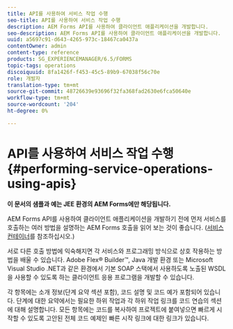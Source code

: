 ```yaml
---
title: API를 사용하여 서비스 작업 수행
seo-title: API를 사용하여 서비스 작업 수행
description: AEM Forms API를 사용하여 클라이언트 애플리케이션을 개발합니다.
seo-description: AEM Forms API를 사용하여 클라이언트 애플리케이션을 개발합니다.
uuid: a5697c91-d643-4265-973c-18467ca0437a
contentOwner: admin
content-type: reference
products: SG_EXPERIENCEMANAGER/6.5/FORMS
topic-tags: operations
discoiquuid: 8fa1426f-f453-45c5-89b9-67038f56c70e
role: 개발자
translation-type: tm+mt
source-git-commit: 48726639e93696f32fa368fad2630e6fca50640e
workflow-type: tm+mt
source-wordcount: '204'
ht-degree: 0%

---
```



# API를 사용하여 서비스 작업 수행 {#performing-service-operations-using-apis}

**이 문서의 샘플과 예는 JEE 환경의 AEM Forms에만 해당됩니다.**

AEM Forms API를 사용하여 클라이언트 애플리케이션을 개발하기 전에 먼저 서비스를 호출하는 여러 방법을 설명하는 AEM Forms 호출을 읽어 보는 것이 좋습니다. ([서비스 컨테이너](/help/forms/developing/service-container.md#service-container)를 참조하십시오.)

서로 다른 호출 방법에 익숙해지면 각 서비스와 프로그래밍 방식으로 상호 작용하는 방법을 배울 수 있습니다. Adobe Flex® Builder™, Java 개발 환경 또는 Microsoft Visual Studio .NET과 같은 환경에서 기본 SOAP 스택에서 사용하도록 노출된 WSDL을 사용할 수 있도록 하는 클라이언트 응용 프로그램을 개발할 수 있습니다.

각 항목에는 소개 정보(단계 요약 섹션 포함), 코드 설명 및 코드 예가 포함되어 있습니다. 단계에 대한 요약에서는 필요한 하위 작업과 각 하위 작업 링크를 코드 연습의 섹션에 대해 설명합니다. 모든 항목에는 코드를 복사하여 프로젝트에 붙여넣으면 빠르게 시작할 수 있도록 고안된 전체 코드 예제인 빠른 시작 링크에 대한 링크가 있습니다.
